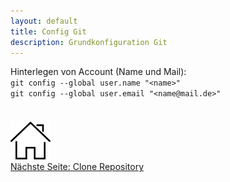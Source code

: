 ```yaml
---
layout: default
title: Config Git
description: Grundkonfiguration Git
---
```

Hinterlegen von Account (Name und Mail):<br>
`git config --global user.name "<name>"`<br>
`git config --global user.email "<name@mail.de>"`
<br><br><br>
[![Home](./assets/img/home.png)](https://git.fullme.sh/)<br>
[Nächste Seite: Clone Repository](./repo.html)